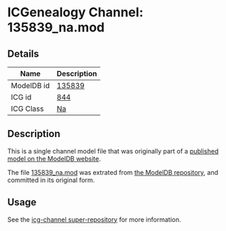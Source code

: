 # ICGenealogy Channel: 135839\_na.mod

## Details

Name | Description
---- | -----------
ModelDB id | [135839](http://senselab.med.yale.edu/ModelDB/ShowModel.cshtml?model=135839)
ICG id | [844](http://icg.neurotheory.ox.ac.uk/channels/2/844)
ICG Class | [Na](http://icg.neurotheory.ox.ac.uk/channels/2)

## Description

This is a single channel model file that was originally part of a [published model on the ModelDB website](http://senselab.med.yale.edu/mModelDB/ShowModel.cshtml?model=135839).

The file [135839\_na.mod](135839_na.mod) was extrated from [the ModelDB repository](http://senselab.med.yale.edu/ModelDB/ShowModel.cshtml?model=135839), and committed in its original form.

## Usage

See the [icg-channel super-repository](https://github.com/icgenealogy/icg-channels) for more information.